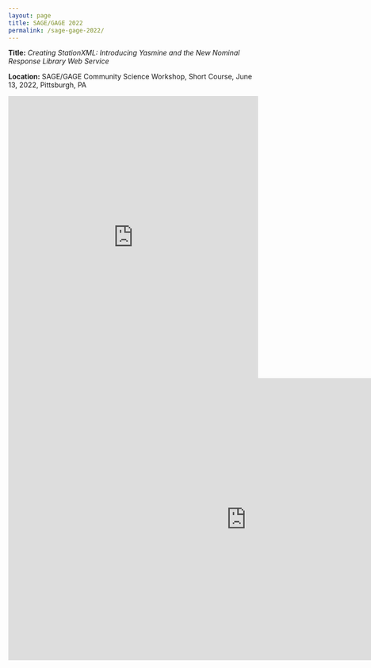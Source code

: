```yaml
---
layout: page
title: SAGE/GAGE 2022
permalink: /sage-gage-2022/
---
```


**Title:** *Creating StationXML: Introducing Yasmine and the New Nominal Response Library Web Service*

**Location:** SAGE/GAGE Community Science Workshop, Short Course, June 13, 2022, Pittsburgh, PA

<style>
.responsive-wrap iframe{ max-width: 100%;}
</style>
<div class="responsive-wrap">
 <iframe src="https://docs.google.com/presentation/d/e/2PACX-1vTqwbNVYpHz3n0mygkQNPjaCtsJVR_MDw64NbM4CMPYtl0uMhYBiWhLCLqQ0_wiun2QC8Jr7mi8_T5J/embed?start=false&loop=false&delayms=3000" frameborder="0" width="960" height="569" allowfullscreen="true" mozallowfullscreen="true" webkitallowfullscreen="true"></iframe>
</div>
<iframe src="https://docs.google.com/presentation/d/e/2PACX-1vTqwbNVYpHz3n0mygkQNPjaCtsJVR_MDw64NbM4CMPYtl0uMhYBiWhLCLqQ0_wiun2QC8Jr7mi8_T5J/embed?start=false&loop=false&delayms=3000" frameborder="0" width="960" height="569" allowfullscreen="true" mozallowfullscreen="true" webkitallowfullscreen="true"></iframe>
